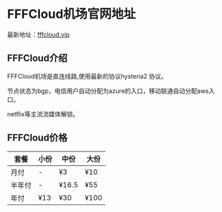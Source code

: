 # FFFCloud机场官网地址

最新地址：[fffcloud.vip](https://dash.fffcloud.vip)

## FFFCloud介绍

FFFCloud机场是直连线路,使用最新的协议hysteria2 协议。

节点状态为bgp，电信用户自动分配为azure的入口，移动联通自动分配aws入口。

netflix等主流流媒体解锁。


## FFFCloud价格

|套餐|小份|中份|大份|
|----|----|----|----|
|月付|-|¥3|¥10|
|半年付|-|¥16.5|¥55|
|年付|¥13|¥30|¥100|

